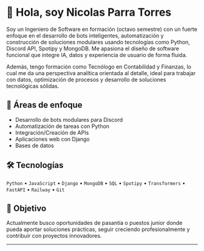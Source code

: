 # 👋 Hola, soy Nicolas Parra Torres
Soy un Ingeniero de Software en formación (octavo semestre) con un fuerte enfoque en el desarrollo de bots inteligentes, automatización y construcción de soluciones modulares usando tecnologías como Python, Discord API, Spotipy y MongoDB. Me apasiona el diseño de software funcional que integre IA, datos y experiencia de usuario de forma fluida.

Además, tengo formación como Tecnólogo en Contabilidad y Finanzas, lo cual me da una perspectiva analítica orientada al detalle, ideal para trabajar con datos, optimización de procesos y desarrollo de soluciones tecnológicas sólidas.

## 🚀 Áreas de enfoque
- Desarrollo de bots modulares para Discord
- Automatización de tareas con Python
- Integración/Creación de APIs
- Aplicaciones web con Django
- Bases de datos

## 🛠️ Tecnologías
`Python` • `JavaScript` • `Django` • `MongoDB` • `SQL` • `Spotipy` • `Transformers` • `FastAPI` • `Railway` • `Git`

## 🎯 Objetivo
Actualmente busco oportunidades de pasantía o puestos junior donde pueda aportar soluciones prácticas, seguir creciendo profesionalmente y contribuir con proyectos innovadores.

---
